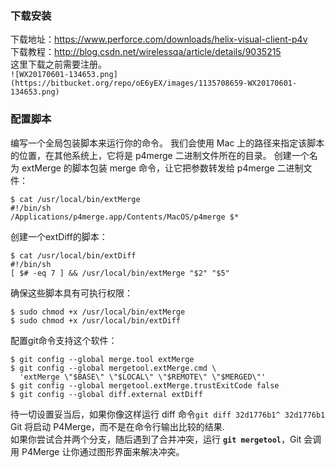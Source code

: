 ### **下载安装**    

下载地址：https://www.perforce.com/downloads/helix-visual-client-p4v      
下载教程：http://blog.csdn.net/wirelessqa/article/details/9035215      
这里下载之前需要注册。   
`![WX20170601-134653.png](https://bitbucket.org/repo/oE6yEX/images/1135708659-WX20170601-134653.png)`     

 ###  **配置脚本**     

编写一个全局包装脚本来运行你的命令。 我们会使用 Mac 上的路径来指定该脚本的位置，在其他系统上，它将是 p4merge 二进制文件所在的目录。 创建一个名为 extMerge 的脚本包装 merge 命令，让它把参数转发给 p4merge 二进制文件：         
```
$ cat /usr/local/bin/extMerge
#!/bin/sh
/Applications/p4merge.app/Contents/MacOS/p4merge $*
```
创建一个extDiff的脚本：      
```
$ cat /usr/local/bin/extDiff
#!/bin/sh
[ $# -eq 7 ] && /usr/local/bin/extMerge "$2" "$5"
```
确保这些脚本具有可执行权限：      
```
$ sudo chmod +x /usr/local/bin/extMerge
$ sudo chmod +x /usr/local/bin/extDiff
```
配置git命令支持这个软件：     
```
$ git config --global merge.tool extMerge
$ git config --global mergetool.extMerge.cmd \
  'extMerge \"$BASE\" \"$LOCAL\" \"$REMOTE\" \"$MERGED\"'
$ git config --global mergetool.extMerge.trustExitCode false
$ git config --global diff.external extDiff
```    
待一切设置妥当后，如果你像这样运行 diff 命令`git diff 32d1776b1^ 32d1776b1` Git 将启动 P4Merge，而不是在命令行输出比较的结果.      
如果你尝试合并两个分支，随后遇到了合并冲突，运行 **`git mergetool`**，Git 会调用 P4Merge 让你通过图形界面来解决冲突。